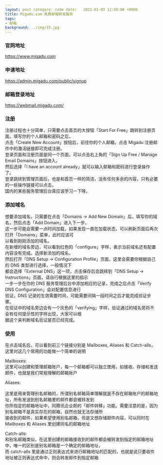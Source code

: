 ```yaml
---
layout: post category: code date:   2022-01-03 12:50:00 +0800
title: Migadu.com 免费邮箱转发服务
tags:
- 邮箱
background: ../img/15.jpg
---
```


### 官网地址
https://www.migadu.com

### 申请地址
https://admin.migadu.com/public/signup

### 邮箱登录地址
https://webmail.migadu.com/

### 注册
注册过程也十分简单，只需要点击首页的大按钮「Start For Free」跳转到注册页面，填写你的个人邮箱和密码之后，<br>
点击「Create New Account」按钮后，前往你的个人邮箱，点击 Migadu 注册邮件中的激活链接即可完成注册。<br>
登录页面和注册页面是同一个页面，可以点击右上角的「Sign Up Free / Manage Email Domains」按钮进入，<br>
然后选择「I have an account already」就可以输入邮箱和密码进行登录操作了。<br>
登录跳转到管理页面后，也是和首页一样的简洁，没有任何多余的内容，只有必要的一些操作链接可以点击，<br>
国内的某些服务管理后台真应该学习一下呀。

### 添加域名
想要添加域名，只需要在点击「Domains → Add New Domain」后，填写你的域名，然后点击「Add Domain」进入下一步，<br>
这一步可能会需要一点时间加载，如果发现一直在加载状态，可以刷新页面后再次打开「Domains」菜单，此时应该可<br>
以看到刚刚添加的域名。<br>
在新增的域名旁边，可以看到红色的「configure」字样，表示当前域名还有配置内容没有完成。选择新添加的域名，<br>
然后打开「DNS Setup → Configuration Profile」页面，这里会需要你根据自己的 DNS 类型进行选择，一般情况下<br>
都会选择「External DNS」这一项，点击保存后会跳转到「DNS Setup → Instructions」页面，请自行根据这里的指示<br>
一步一步在你的 DNS 服务管理后台中添加相应的记录，完成之后点击「Verify DNS Configuration」会对配置信息进行<br>
验证，DNS 记录的生效需要时间，可能需要间隔一段时间之后才能完成验证步骤。<br>
在验证中的域名旁边会有一个灰色的「verifying」字样，验证通过的域名旁将不会有任何提示性的字样出现，大家可以根<br>
据这个来判断域名验证是否已经完成。

### 使用<br>
在点击域名后，可以看到前三个链接分别是 Mailboxes, Aliases 和 Catch-alls，这里对这几个常用的功能做一个简单的说明<br>

Mailboxes: <br>
这里可以创建和管理邮箱账户，每一个邮箱都可以独立使用，如接收、存储和发送邮件，也就是我们常规理解的邮箱账户<br>

Aliases: <br>
<br>这里是用来管理别名邮箱的，所谓别名邮箱简单理解就是不存在邮箱账户的邮箱地址，所有发送到别名邮箱里的邮件都会被转发到<br>
你所指定的邮箱地址中，同腾讯企业邮的「邮件转移」功能。需要注意的是，因为别名邮箱不是真实存在的邮箱，自然也就无法存储所<br>
接收到的邮件，如果希望使用别名邮箱，但是又想存储邮件内容，可以同时在 Mailboxes 和 Aliases 里创建同名的邮箱地址<br>

Catch-alls: <br>
和别名邮箱类似，在这里创建的邮箱接收到的邮件都会被转发到指定的邮箱地址中，唯一的区别是别名邮箱是一个确定的邮箱地址，<br>
而 catch-alls 里是通过正则表达式来进行邮箱地址的匹配的，也就是说只要收件地址被正则表达式命中，则会转发邮件到指定邮箱<br>